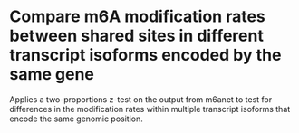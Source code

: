 # Compare m6A modification rates between shared sites in different transcript isoforms encoded by the same gene

Applies a two-proportions z-test on the output from m6anet to test for differences in the modification rates within multiple transcript isoforms that encode the same genomic position.
